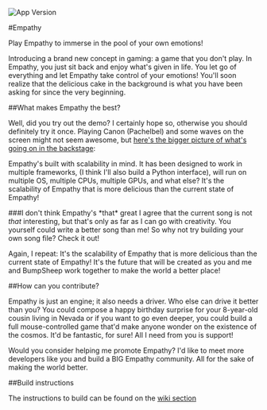  ![App Version](https://img.shields.io/badge/version-0.0-green.svg)

#Empathy 

Play Empathy to immerse in the pool of your own emotions!

 Introducing a brand new concept in gaming: a game that you don't play. In Empathy, you just sit back and enjoy what's given in life. You let go of everything and let Empathy take control of your emotions! You'll soon realize that the delicious cake in the background is what you have been asking for since the very beginning.

##What makes Empathy the best?

Well, did you try out the demo? I certainly hope so, otherwise you should definitely try it once. Playing Canon (Pachelbel) and some waves on the screen might not seem awesome, but [here's the bigger picture of what's going on in the backstage](docs/how-it-works.md):

Empathy's built with scalability in mind. It has been designed to work in multiple frameworks, (I think I'll also build a Python interface), will run on multiple OS, multiple CPUs, multiple GPUs, and what else? It's the scalability of Empathy that is more delicious than the current state of Empathy!

###I don't think Empathy's \*that\* great
I agree that the current song is not *that* interesting, but that's only as far as I can go with creativity. You yourself could write a better song than me! So why not try building your own song file? Check it out!

Again, I repeat: It's the scalability of Empathy that is more delicious than the current state of Empathy! It's the future that will be created as you and me and BumpSheep work together to make the world a better place!

##How can you contribute?

Empathy is just an engine; it also needs a driver. Who else can drive it better than you? You could compose a happy birthday surprise for your 8-year-old cousin living in Nevada or if you want to go even deeper, you could build a full mouse-controlled game that'd make anyone wonder on the existence of the cosmos. It'd be fantastic, for sure! All I need from you is support!

Would you consider helping me promote Empathy? I'd like to meet more developers like you and build a BIG Empathy community. All for the sake of making the world better. 

##Build instructions

The instructions to build can be found on the [wiki section](https://github.com/underscoredam/empathy/wiki/Build-Instructions)
